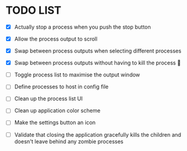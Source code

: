 # TODO LIST

- [x] Actually stop a process when you push the stop button
- [x] Allow the process output to scroll
- [x] Swap between process outputs when selecting different processes
- [x] Swap between process outputs without having to kill the process :shrug:
- [ ] Toggle process list to maximise the output window
- [ ] Define processes to host in config file
- [ ] Clean up the process list UI
- [ ] Clean up application color scheme
- [ ] Make the settings button an icon
- [ ] Validate that closing the application gracefully kills the children and doesn't leave behind any zombie processes


